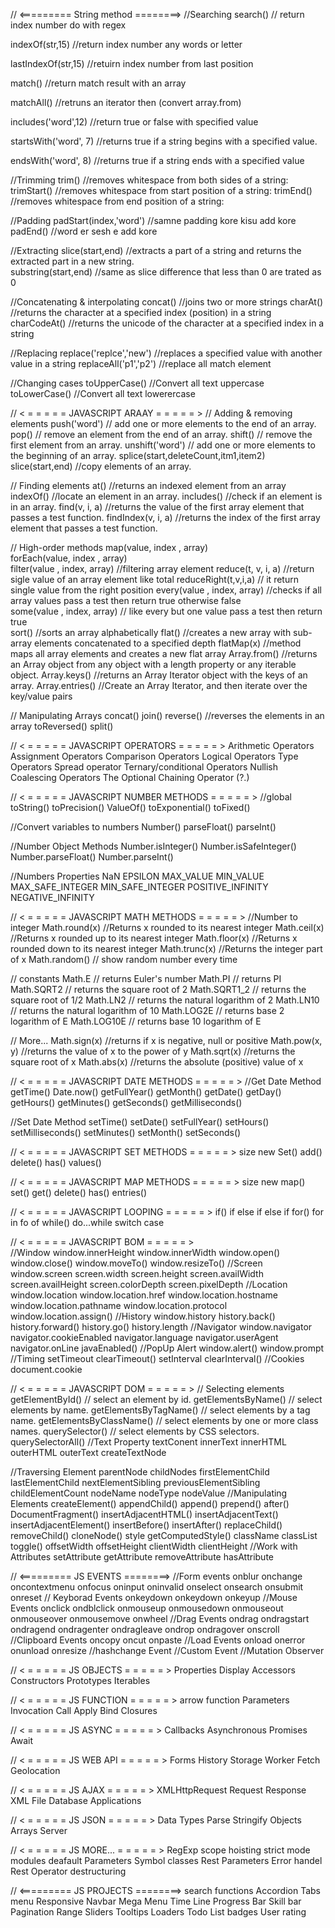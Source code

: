 
// <========= String method ========>
//Searching
search()               // return index number do with regex

indexOf(str,15)       //return index number any words or letter

lastIndexOf(str,15)   //retuirn index number from last position

match()               //return match result with an array

matchAll()            //retruns an iterator then (convert array.from)

includes('word',12)    //return true or false with specified value

startsWith('word', 7)  //returns true if a string begins with a specified value.

endsWith('word', 8)     //returns true if a string ends with a specified value

//Trimming
trim()                  //removes whitespace from both sides of a string:
trimStart()             //removes whitespace from start position of a string:
trimEnd()               //removes whitespace from end position of a string:

//Padding
padStart(index,'word')      //samne padding kore kisu add kore
padEnd()                    //word er sesh e add kore

//Extracting
slice(start,end)     //extracts a part of a string and returns the extracted part in a new string.        
substring(start,end) //same as slice difference that less than 0 are trated as 0

//Concatenating & interpolating
concat()            //joins two or more strings
charAt()        //returns the character at a specified index (position) in a string
charCodeAt()    //returns the unicode of the character at a specified index in a string          

//Replacing
replace('replce','new')  //replaces a specified value with another value in a string
replaceAll('p1','p2')            //replace all match element

//Changing cases
toUpperCase()                    //Convert all text uppercase
toLowerCase()                   //Convert all text lowerercase


// < = = = = = JAVASCRIPT ARAAY = = = = = >
// Adding & removing elements
push('word')          // add one or more elements to the end of an array.
pop()           // remove an element from the end of an array.
shift()          // remove the first element from an array.
unshift('word')       // add one or more elements to the beginning of an array.
splice(start,deleteCount,itm1,item2)       
slice(start,end)         //copy elements of an array.

// Finding elements
at()                //returns an indexed element from an array
indexOf()           //locate an element in an array.
includes()           //check if an element is in an array.
find(v, i, a)              //returns the value of the first array element that passes a test function.
findIndex(v, i, a)         //returns the index of the first array element that passes a test function.

// High-order methods
map(value, index , array)              
forEach(value, index , array)        
filter(value , index, array)         //filtering array element 
reduce(t, v, i, a)          //return sigle value of an array element like total
reduceRight(t,v,i,a)          // it return single value from the right position
every(value , index, array)  //checks if all array values pass a test then return true otherwise false           
some(value , index, array)    // like every but one value pass a test then return true        
sort()              //sorts an array alphabetically
flat()              //creates a new array with sub-array elements concatenated to a specified depth
flatMap(x)          //method maps all array elements and creates a new flat array
Array.from()     //returns an Array object from any object with a length property or any iterable object.
Array.keys()            //returns an Array Iterator object with the keys of an array.
Array.entries()             //Create an Array Iterator, and then iterate over the key/value pairs

// Manipulating Arrays
concat()
join()
reverse()           //reverses the elements in an array
toReversed() 
split()

// < = = = = = JAVASCRIPT OPERATORS = = = = = >
Arithmetic Operators
Assignment Operators
Comparison Operators
Logical Operators
Type Operators
Spread operator
Ternary/conditional Operators
Nullish Coalescing Operators
The Optional Chaining Operator (?.)

// < = = = = = JAVASCRIPT NUMBER METHODS = = = = = >
//global
toString()
toPrecision()
ValueOf()
toExponential()
toFixed()

//Convert variables to numbers
Number()
parseFloat()
parseInt()

//Number Object Methods
Number.isInteger()
Number.isSafeInteger()
Number.parseFloat()
Number.parseInt()

//Numbers Properties
NaN
EPSILON
MAX_VALUE
MIN_VALUE
MAX_SAFE_INTEGER
MIN_SAFE_INTEGER
POSITIVE_INFINITY
NEGATIVE_INFINITY

// < = = = = = JAVASCRIPT MATH METHODS = = = = = >
//Number to integer
Math.round(x)	//Returns x rounded to its nearest integer
Math.ceil(x)	//Returns x rounded up to its nearest integer
Math.floor(x)	//Returns x rounded down to its nearest integer
Math.trunc(x)	//Returns the integer part of x
Math.random()   // show random number every time

// constants
Math.E         // returns Euler's number
Math.PI        // returns PI
Math.SQRT2     // returns the square root of 2
Math.SQRT1_2   // returns the square root of 1/2
Math.LN2       // returns the natural logarithm of 2
Math.LN10      // returns the natural logarithm of 10
Math.LOG2E     // returns base 2 logarithm of E
Math.LOG10E    // returns base 10 logarithm of E

// More...
Math.sign(x)        //returns if x is negative, null or positive
Math.pow(x, y)      //returns the value of x to the power of y
Math.sqrt(x)        //returns the square root of x
Math.abs(x)         //returns the absolute (positive) value of x

// < = = = = = JAVASCRIPT DATE METHODS = = = = = >
//Get Date Method
getTime()
Date.now()
getFullYear()
getMonth()
getDate()
getDay()
getHours()
getMinutes()
getSeconds()
getMilliseconds()

//Set Date Method
setTime()
setDate()
setFullYear()
setHours()
setMilliseconds()
setMinutes()
setMonth()
setSeconds()

// < = = = = = JAVASCRIPT SET METHODS = = = = = >
size
new Set()
add()
delete()
has()
values()

// < = = = = = JAVASCRIPT MAP METHODS = = = = = >
size
new map()
set()
get()
delete()
has()
entries()

// < = = = = = JAVASCRIPT LOOPING = = = = = >
if()
if else
if else if
for()
for in 
fo of 
while()
do...while 
switch case

 // < = = = = = JAVASCRIPT BOM = = = = = >        
//Window
window.innerHeight
window.innerWidth 
window.open()
window.close()
window.moveTo()
window.resizeTo()
//Screen
window.screen
screen.width
screen.height
screen.availWidth
screen.availHeight
screen.colorDepth
screen.pixelDepth
//Location
window.location
window.location.href
window.location.hostname
window.location.pathname
window.location.protocol
window.location.assign()
//History
window.history
history.back()
history.forward()
history.go()
history.length
//Navigator
window.navigator
navigator.cookieEnabled
navigator.language
navigator.userAgent
navigator.onLine
javaEnabled()
//PopUp Alert
window.alert()
window.prompt
//Timing
setTimeout
clearTimeout()
setInterval
clearInterval()
//Cookies
document.cookie

// < = = = = = JAVASCRIPT DOM = = = = = >
// Selecting elements
getElementById()            // select an element by id.
getElementsByName()         // select elements by name.
getElementsByTagName()      // select elements by a tag name.
getElementsByClassName()   // select elements by one or more class names.
querySelector()             // select elements by CSS selectors.
querySelectorAll()
//Text Property
textConent
innerText
innerHTML
outerHTML
outerText
createTextNode

//Traversing Element
parentNode
childNodes
firstElementChild
lastElementChild
nextElementSibling
previousElementSibling
childElementCount
nodeName
nodeType
nodeValue
//Manipulating Elements
createElement()
appendChild()
append()
prepend()
after()
DocumentFragment()
insertAdjacentHTML()
insertAdjacentText()
insertAdjacentElement()
insertBefore()
insertAfter()
replaceChild()
removeChild()
cloneNode()
style
getComputedStyle()
className
classList
toggle()
offsetWidth
offsetHeight
clientWidth
clientHeight
//Work with Attributes
setAttribute
getAttribute
removeAttribute
hasAttribute
     
// <========= JS EVENTS ========>
//Form events
onblur
onchange
oncontextmenu
onfocus
oninput
oninvalid
onselect
onsearch
onsubmit
onreset
// Keyborad Events
onkeydown
onkeydown
onkeyup
//Mouse Events
onclick
ondblclick
onmouseup
onmousedown
onmouseout
onmouseover
onmousemove
onwheel
//Drag Events
ondrag
ondragstart
ondragend
ondragenter
ondragleave
ondrop
ondragover
onscroll
//Clipboard Events
oncopy
oncut
onpaste
//Load Events
onload
onerror
onunload
onresize
//hashchange Event
//Custom Event
//Mutation Observer

// < = = = = = JS OBJECTS = = = = = >
 Properties
 Display
 Accessors
 Constructors
 Prototypes
 Iterables

 // < = = = = = JS FUNCTION = = = = = >
 arrow function
 Parameters
 Invocation
 Call
 Apply
 Bind
 Closures

 // < = = = = = JS ASYNC = = = = = >
 Callbacks
 Asynchronous
 Promises
 Await

 // < = = = = = JS WEB API = = = = = >
 Forms
 History
 Storage 
 Worker 
 Fetch
 Geolocation

// < = = = = = JS AJAX = = = = = >
XMLHttpRequest
Request
Response
XML File
Database
Applications

// < = = = = = JS JSON = = = = = >
Data Types
Parse
Stringify
Objects
Arrays
Server


// < = = = = = JS MORE... = = = = = >
RegExp
scope
hoisting
strict mode
modules
deafault Parameters
Symbol
classes
Rest Parameters
Error handel
Rest Operator
destructuring

// <========= JS PROJECTS ========>
search functions
Accordion
Tabs menu
Responsive Navbar
Mega Menu
Time Line
Progress Bar
Skill bar
Pagination
Range Sliders
Tooltips
Loaders
Todo List
badges
User rating












